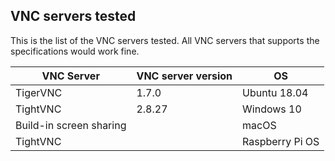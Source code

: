 ## VNC servers tested
This is the list of the VNC servers tested.
All VNC servers that supports the specifications would work fine.

| VNC Server              | VNC server version | OS           |
|-------------------------|--------------------|--------------|
| TigerVNC                | 1.7.0              | Ubuntu 18.04 |
| TightVNC                | 2.8.27             | Windows 10   |
| Build-in screen sharing |                    | macOS        |
| TightVNC                |                    | Raspberry Pi OS |
